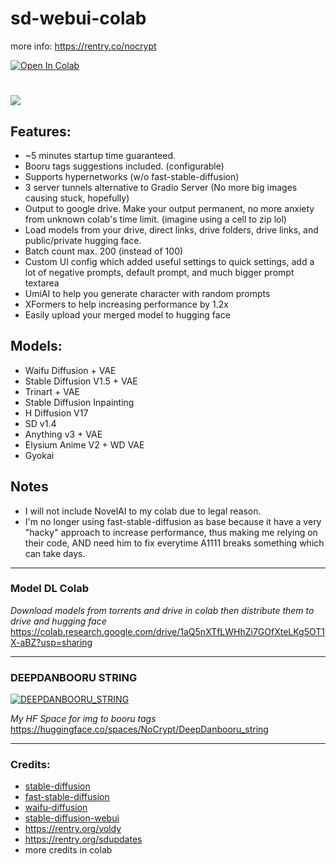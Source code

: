 # sd-webui-colab

more info: https://rentry.co/nocrypt

<a target="_blank" href="https://colab.research.google.com/github/NoCrypt/sd-webui-colab/blob/main/sd_webui_colab.ipynb">
  <img src="https://colab.research.google.com/assets/colab-badge.svg" alt="Open In Colab"/>
</a>

#
[![](https://i.ibb.co/R0RX65D/New-Project.webp)](https://colab.research.google.com/github/NoCrypt/sd-webui-colab/blob/main/sd_webui_colab.ipynb)

## Features:
- ~5 minutes startup time guaranteed.
- Booru tags suggestions included. (configurable)
- Supports hypernetworks (w/o fast-stable-diffusion)
- 3 server tunnels alternative to Gradio Server (No more big images causing stuck, hopefully)
- Output to google drive. Make your output permanent, no more anxiety from unknown colab's time limit. (imagine using a cell to zip lol)
- Load models from your drive, direct links, drive folders, drive links, and public/private hugging face.
- Batch count max. 200 (instead of 100)
- Custom UI config which added useful settings to quick settings, add a lot of negative prompts, default prompt, and much bigger prompt textarea
- UmiAI to help you generate character with random prompts
- XFormers to help increasing performance by 1.2x
- Easily upload your merged model to hugging face

## Models:
- Waifu Diffusion + VAE
- Stable Diffusion V1.5 + VAE
- Trinart + VAE
- Stable Diffusion Inpainting
- H Diffusion V17
- SD v1.4
- Anything v3 + VAE
- Elysium Anime V2 + WD VAE
- Gyokai



## Notes
- I will not include NovelAI to my colab due to legal reason.
- I'm no longer using fast-stable-diffusion as base because it have a very "hacky" approach to increase performance, thus making me relying on their code, AND need him to fix everytime A1111 breaks something which can take days.

---
### Model DL Colab

*Download models from torrents and drive in colab then distribute them to drive and hugging face*
https://colab.research.google.com/drive/1aQ5nXTfLWHhZi7GOfXteLKg5OT1X-aBZ?usp=sharing

---

### DEEPDANBOORU STRING
[![DEEPDANBOORU_STRING](https://i.imgur.com/DbDaAMi.png)](https://huggingface.co/spaces/NoCrypt/DeepDanbooru_string)

*My HF Space for img to booru tags*
https://huggingface.co/spaces/NoCrypt/DeepDanbooru_string

---

### Credits:
- [stable-diffusion](https://github.com/CompVis/stable-diffusion)
- [fast-stable-diffusion](https://github.com/TheLastBen/fast-stable-diffusion)
- [waifu-diffusion](https://huggingface.co/hakurei/waifu-diffusion)
- [stable-diffusion-webui](https://github.com/AUTOMATIC1111/stable-diffusion-webui)
- https://rentry.org/voldy
- https://rentry.org/sdupdates
- more credits in colab
